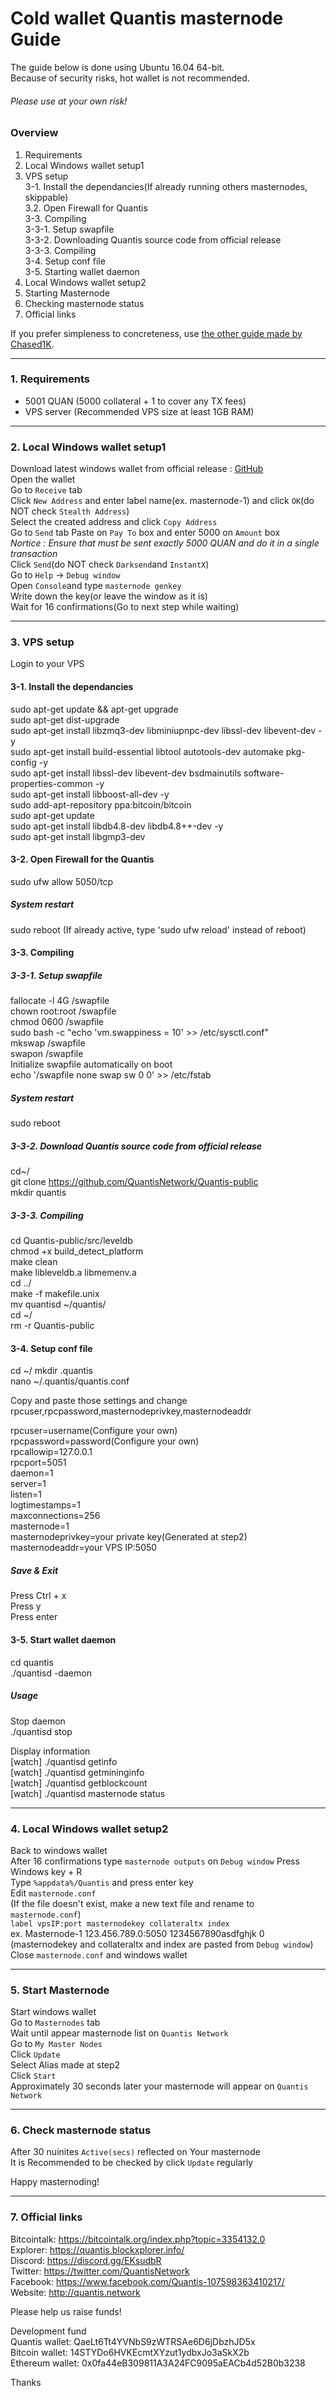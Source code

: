 # Cold wallet Quantis masternode Guide

The guide below is done using Ubuntu 16.04 64-bit.  
Because of security risks, hot wallet is not recommended.

###### Please use at your own risk!  
### Overview
1. Requirements  
2. Local Windows wallet setup1
3. VPS setup  
    3-1. Install the dependancies(If already running others masternodes, skippable)  
      3.2. Open Firewall for Quantis  
    3-3. Compiling  
      3-3-1. Setup swapfile  
      3-3-2. Downloading Quantis source code from official release  
      3-3-3. Compiling  
    3-4. Setup conf file  
    3-5. Starting wallet daemon
4. Local Windows wallet setup2  
5. Starting Masternode  
6. Checking masternode status  
7. Official links  

If you prefer simpleness to concreteness, use [the other guide made by Chased1K](https://github.com/Chased1k/quantis).  
___
### 1. Requirements
* 5001 QUAN (5000 collateral + 1 to cover any TX fees)  
* VPS server (Recommended VPS size at least 1GB RAM)
___
### 2. Local Windows wallet setup1  
Download latest windows wallet from official release : [GitHub](https://github.com/QuantisNetwork/Quantis-public/releases)  
Open the wallet    
Go to `Receive` tab  
Click `New Address` and enter label name(ex. masternode-1) and click `OK`(do NOT check `Stealth Address`)  
Select the created address and click `Copy Address`  
Go to `Send` tab
Paste on `Pay To` box and enter 5000 on `Amount` box  
*Nortice : Ensure that must be sent exactly 5000 QUAN and do it in a single transaction*  
Click `Send`(do NOT check `Darksend`and `InstantX`)  
Go to `Help` -> `Debug window`  
Open `Console`and type `masternode genkey`  
Write down the key(or leave the window as it is)  
Wait for 16 confirmations(Go to next step while waiting)   
___
### 3. VPS setup  
Login to your VPS
#### 3-1. Install the dependancies
sudo apt-get update && apt-get upgrade  
sudo apt-get dist-upgrade  
sudo apt-get install libzmq3-dev libminiupnpc-dev libssl-dev libevent-dev -y  
sudo apt-get install build-essential libtool autotools-dev automake pkg-config -y  
sudo apt-get install libssl-dev libevent-dev bsdmainutils   software-properties-common
-y  
sudo apt-get install libboost-all-dev -y  
sudo add-apt-repository ppa:bitcoin/bitcoin  
sudo apt-get update  
sudo apt-get install libdb4.8-dev libdb4.8++-dev  -y  
sudo apt-get install libgmp3-dev  
#### 3-2. Open Firewall for the Quantis  
sudo ufw allow 5050/tcp  
##### System restart  
sudo reboot (If already active, type 'sudo ufw reload' instead of reboot)
#### 3-3. Compiling    
##### 3-3-1. Setup swapfile  
fallocate -l 4G /swapfile  
chown root:root /swapfile  
chmod 0600 /swapfile  
sudo bash -c "echo 'vm.swappiness = 10' >> /etc/sysctl.conf"  
mkswap /swapfile  
swapon /swapfile  
Initialize swapfile automatically on boot  
echo '/swapfile none swap sw 0 0' >> /etc/fstab  
##### System restart  
sudo reboot
##### 3-3-2. Download Quantis source code from official release  
cd~/  
git clone https://github.com/QuantisNetwork/Quantis-public  
mkdir quantis  
##### 3-3-3. Compiling  
cd Quantis-public/src/leveldb  
chmod +x build_detect_platform  
make clean  
make libleveldb.a libmemenv.a  
cd ../  
make -f makefile.unix  
mv quantisd ~/quantis/  
cd ~/  
rm -r Quantis-public  

#### 3-4. Setup conf file  



cd ~/
mkdir .quantis  
nano ~/.quantis/quantis.conf  

Copy and paste those settings and change rpcuser,rpcpassword,masternodeprivkey,masternodeaddr

rpcuser=username(Configure your own)  
rpcpassword=password(Configure your own)  
rpcallowip=127.0.0.1  
rpcport=5051  
daemon=1  
server=1  
listen=1  
logtimestamps=1  
maxconnections=256  
masternode=1  
masternodeprivkey=your private key(Generated at step2)  
masternodeaddr=your VPS IP:5050  

##### Save & Exit  

Press Ctrl + x  
Press y  
Press enter  
#### 3-5. Start wallet daemon  
cd quantis  
./quantisd -daemon  
##### Usage  
Stop daemon  
./quantisd stop  

Display information  
[watch] ./quantisd getinfo  
[watch] ./quantisd getmininginfo  
[watch] ./quantisd getblockcount  
[watch] ./quantisd masternode status  

___
### 4. Local Windows wallet setup2  
Back to windows wallet  
After 16 confirmations type `masternode outputs` on `Debug window`
Press Windows key + R  
Type `%appdata%/Quantis` and press enter key  
Edit `masternode.conf`  
(If the file doesn't exist, make a new text file and rename to `masternode.conf`)     
`label vpsIP:port masternodekey collateraltx index`  
ex. Masternode-1 123.456.789.0:5050 1234567890asdfghjk 0  
(masternodekey and collateraltx and index are pasted from `Debug window`)  
Close `masternode.conf` and windows wallet  
___
### 5. Start Masternode  
Start windows wallet  
Go to `Masternodes` tab  
Wait until appear masternode list on `Quantis Network`  
Go to `My Master Nodes`  
Click `Update`  
Select Alias made at step2  
Click `Start`  
Approximately 30 seconds later your masternode will appear on `Quantis Network`
___
### 6. Check masternode status  
After 30 nuinites `Active(secs)` reflected on Your masternode  
It is Recommended to be checked by click `Update` regularly  

Happy masternoding!
___
### 7. Official links  
Bitcointalk: https://bitcointalk.org/index.php?topic=3354132.0  
Explorer: https://quantis.blockxplorer.info/  
Discord: https://discord.gg/EKsudbR  
Twitter: https://twitter.com/QuantisNetwork  
Facebook: https://www.facebook.com/Quantis-107598363410217/  
Website: http://quantis.network  

Please help us raise funds!  

Development fund  
Quantis wallet: QaeLt6Tt4YVNbS9zWTRSAe6D6jDbzhJD5x  
Bitcoin wallet: 14STYDo6HVKEcmtXYzut1ydbxJo3aSkX2b  
Ethereum wallet: 0x0fa44eB309811A3A24FC9095aEACb4d52B0b3238  

Thanks
